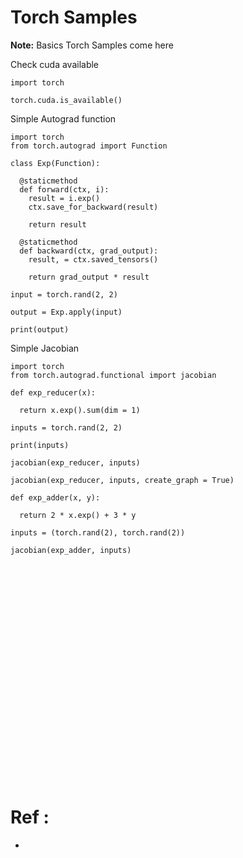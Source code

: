 # Torch Samples

**Note:** Basics Torch Samples come here



Check cuda available
```
import torch

torch.cuda.is_available()
```





Simple Autograd function
```
import torch
from torch.autograd import Function

class Exp(Function):

  @staticmethod
  def forward(ctx, i):
    result = i.exp()
    ctx.save_for_backward(result)

    return result

  @staticmethod
  def backward(ctx, grad_output):
    result, = ctx.saved_tensors()

    return grad_output * result

input = torch.rand(2, 2)

output = Exp.apply(input)

print(output)
```





Simple Jacobian
```
import torch
from torch.autograd.functional import jacobian

def exp_reducer(x):

  return x.exp().sum(dim = 1)

inputs = torch.rand(2, 2)

print(inputs)

jacobian(exp_reducer, inputs)

jacobian(exp_reducer, inputs, create_graph = True)

```






```
def exp_adder(x, y):

  return 2 * x.exp() + 3 * y

inputs = (torch.rand(2), torch.rand(2))

jacobian(exp_adder, inputs)
```






```

```






```

```






```

```






```

```






```

```






```

```






```

```






```

```






```

```






```

```






```

```






```

```






```

```






```

```






```

```






```

```






```

```






```

```






```

```






```

```






```

```






```

```






```

```






```

```






```

```






```

```

# Ref :

  * []()
